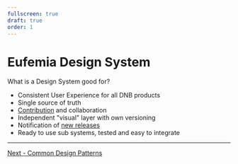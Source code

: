 ```yaml
---
fullscreen: true
draft: true
order: 1
---
```


<Intro>

# Eufemia Design System

What is a Design System good for?

- Consistent User Experience for all DNB products
- Single source of truth
- [Contribution](!/uilib/development) and collaboration
- Independent "visual" layer with own versioning
- Notification of [new releases](!/uilib/usage#the-eufemia-repository)
- Ready to use sub systems, tested and easy to integrate

</Intro>

---

[Next - Common Design Patterns](/uilib/intro/02-common-patterns?fullscreen)
